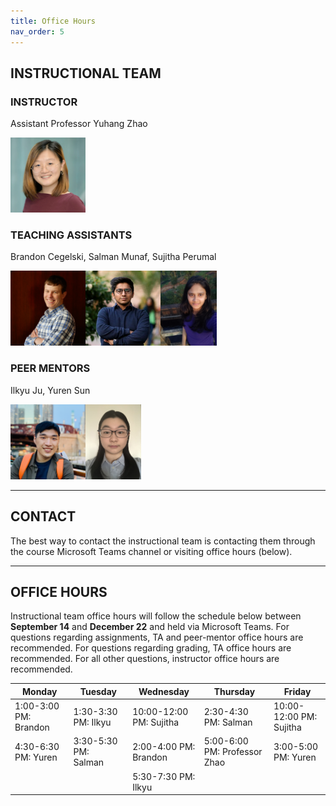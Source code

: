 ```yaml
---
title: Office Hours
nav_order: 5
---
```


## INSTRUCTIONAL TEAM

### INSTRUCTOR

Assistant Professor Yuhang Zhao

<img src="figures/Yuhang_Zhao.jpg" width="120" />

### TEACHING ASSISTANTS

Brandon Cegelski, Salman Munaf, Sujitha Perumal

<img src="figures/brandon.jpg" width="120" height="120" /><img src="figures/salman.png" width="120" height="120" /><img src="figures/sujitha.jpg" width="90" height="120" />

### PEER MENTORS

Ilkyu Ju, Yuren Sun

<img src="figures/Ilkyu.jpg" width="120" height="120" /><img src="figures/yuren.jpg" width="89" height="120" />

---

## CONTACT

The best way to contact the instructional team is contacting them through the course Microsoft Teams channel or visiting office hours (below).

---

## OFFICE HOURS

Instructional team office hours will follow the schedule below between **September 14** and **December 22** and held via Microsoft Teams. For questions regarding assignments, TA and peer-mentor office hours are recommended. For questions regarding grading, TA office hours are recommended. For all other questions, instructor office hours are recommended.

<table>
    <thead>
    <tr>
        <th>Monday</td>
        <th>Tuesday</td>
        <th>Wednesday</td>
        <th>Thursday</td>
        <th>Friday</td>
    </tr>
    </thead>
    <tbody>
        <tr>
        <td>1:00-3:00 PM: Brandon</td>
        <td>1:30-3:30 PM: Ilkyu</td>
        <td>10:00-12:00 PM: Sujitha</td>
        <td>2:30-4:30 PM: Salman</td>
        <td>10:00-12:00 PM: Sujitha</td>
        </tr>
        <tr>
        <td>4:30-6:30 PM: Yuren</td>
        <td>3:30-5:30 PM: Salman&nbsp;</td>
        <td>2:00-4:00 PM: Brandon</td>
        <td>5:00-6:00 PM: Professor Zhao</td>
        <td>3:00-5:00 PM: Yuren&nbsp;</td>
        </tr>
        <tr>
        <td>&nbsp;</td>
        <td>&nbsp;</td>
        <td>5:30-7:30 PM: Ilkyu</td>
        <td>&nbsp;</td>
        <td>&nbsp;</td>
        </tr>
    </tbody>
</table>
